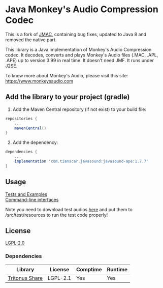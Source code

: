 # Java Monkey's Audio Compression Codec
This is a fork of [JMAC](https://jmac.sourceforge.net/), containing bug fixes, updated to Java 8 and removed the native part.

This library is a Java implementation of Monkey's Audio Compression codec. It decodes, converts and plays Monkey's Audio files (.MAC, .APL, .APE) up to version 3.99 in real time. It doesn't need JMF. It runs under J2SE.

To know more about Monkey's Audio, please visit this site: 
https://www.monkeysaudio.com

## Add the library to your project (gradle)
1. Add the Maven Central repository (if not exist) to your build file:
```groovy
repositories {
    ...
    mavenCentral()
}
```

2. Add the dependency:
```groovy
dependencies {
    ...
    implementation 'com.tianscar.javasound:javasound-ape:1.7.7'
}
```

## Usage
[Tests and Examples](/src/test/java/davaguine/jmac/test/)  
[Command-line interfaces](/src/test/java/davaguine/jmac/cli/)

Note you need to download test audios [here](https://github.com/Tianscar/fbodemo1) and put them to /src/test/resources to run the test code properly!

## License
[LGPL-2.0](/LICENSE)  

### Dependencies
| Library                                                                                       | License  | Comptime | Runtime |
|-----------------------------------------------------------------------------------------------|----------|----------|---------|
| [Tritonus Share](https://mvnrepository.com/artifact/com.googlecode.soundlibs/tritonus-share)  | LGPL-2.1 | Yes      | Yes     |
